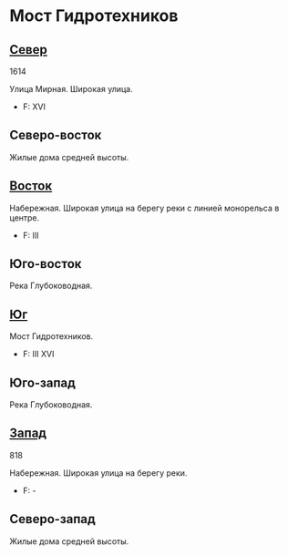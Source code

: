 # Мост Гидротехников

## [Север](./450090.md)

1614

Улица Мирная.
Широкая улица.

* F:    XVI

## Северо-восток

Жилые дома средней высоты.

## [Восток](./460100.md)

Набережная.
Широкая улица на берегу реки с линией монорельса в центре.

* F:    III

## Юго-восток

Река Глубоководная.

## [Юг](./450110.md)

Мост Гидротехников.

* F:    III XVI

## Юго-запад

Река Глубоководная.

## [Запад](./440100.md)

818

Набережная.
Широкая улица на берегу реки.

* F:    -

## Северо-запад

Жилые дома средней высоты.
